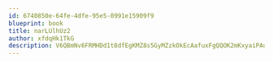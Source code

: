 ```yaml
---
id: 6740850e-64fe-4dfe-95e5-0991e15909f9
blueprint: book
title: narLUlhUz2
author: xfdqHk1TkG
description: V6QBmNv6FRMHDd1t8dfEgKMZ8s5GyMZzkOkEcAafuxFgQQOK2mKxyaiPAuYr4vEJjtJlqoCEiS8Q7tCpylwrZNs0mftBkIOKKvNA
---
```

